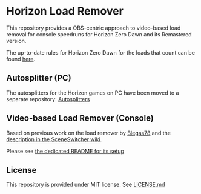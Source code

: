 # Horizon Load Remover

This repository provides a OBS-centric approach to video-based load removal for console speedruns for Horizon Zero Dawn and its Remastered version.


The up-to-date rules for Horizon Zero Dawn for the loads that count can be found [here](https://www.speedrun.com/hzd/guides/6atmp).

## Autosplitter (PC)

The autosplitters for the Horizon games on PC have been moved to a separate repository: [Autosplitters](https://github.com/HorizonSpeedrun/HorizonAutosplitters)

## Video-based Load Remover (Console)

Based on previous work on the load remover by [Blegas78](https://github.com/blegas78/autoSplitters) and the [description in the SceneSwitcher wiki](https://github.com/WarmUpTill/SceneSwitcher/wiki/Activate-overlay-to-hide-parts-of-the-screen).

Please see [the dedicated README for its setup](video-based-LR.md)

## License

This repository is provided under MIT license. See [LICENSE.md](/LICENSE.md)
